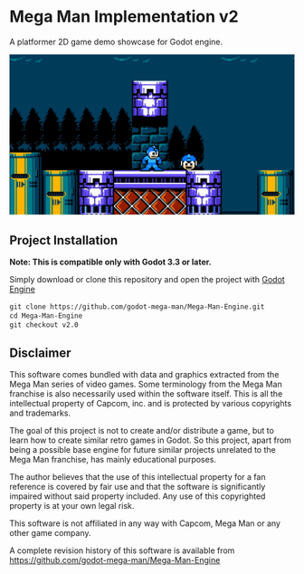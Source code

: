 # ​Mega Man Implementation v2

A platformer 2D game demo showcase for Godot engine.

![mega man logo](project-splash.png)

## Project Installation

**Note: This is compatible only with Godot 3.3 or later.**

Simply download or clone this repository and open the project with [Godot Engine](https://godotengine.org/)

```
git clone https://github.com/godot-mega-man/Mega-Man-Engine.git
cd Mega-Man-Engine
git checkout v2.0
```

## Disclaimer

This software comes bundled with data and graphics extracted from the Mega Man series of video games. Some terminology from the Mega Man franchise is also necessarily used within the software itself. This is all the intellectual property of Capcom, inc. and is protected by various copyrights and trademarks.

The goal of this project is not to create and/or distribute a game, but to learn how to create similar retro games in Godot. So this project, apart from being a possible base engine for future similar projects unrelated to the Mega Man franchise, has mainly educational purposes.

The author believes that the use of this intellectual property for a fan reference is covered by fair use and that the software is significantly impaired without said property included. Any use of this copyrighted property is at your own legal risk.

This software is not affiliated in any way with Capcom, Mega Man or any other game company.

A complete revision history of this software is available from https://github.com/godot-mega-man/Mega-Man-Engine

